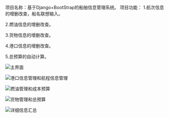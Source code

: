项目名称：基于Django+BootStrap的船舶信息管理系统。
项目功能：
1.航次信息的增删改查，船名联想输入。

2.燃油信息的增删改查。

3.货物信息的增删改查。

4.港口信息的增删改查。

5.总预算的自动计算。


![主界面](https://github.com/budaLi/pship/blob/master/%E4%B8%BB%E7%95%8C%E9%9D%A2.png)


![港口信息管理和航程信息管理](https://github.com/budaLi/pship/blob/master/%E6%B8%AF%E5%8F%A3%E7%AE%A1%E7%90%86%E5%92%8C%E8%88%AA%E7%A8%8B%E4%BF%A1%E6%81%AF%E7%AE%A1%E7%90%86.png)


![燃油管理和成本预算](https://github.com/budaLi/pship/blob/master/%E7%87%83%E6%B2%B9%E7%AE%A1%E7%90%86%E5%92%8C%E6%88%90%E6%9C%AC%E9%A2%84%E7%AE%97.png)


![货物管理和总预算](https://github.com/budaLi/pship/blob/master/%E8%B4%A7%E7%89%A9%E7%AE%A1%E7%90%86%E5%92%8C%E6%88%90%E6%9C%AC%E9%A2%84%E7%AE%97.png)



![详细信息汇总](https://github.com/budaLi/pship/blob/master/%E8%AF%A6%E7%BB%86%E4%BF%A1%E6%81%AF.png)
